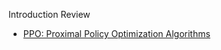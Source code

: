 Introduction Review
  - [PPO: Proximal Policy Optimization Algorithms](https://ionized-fortnight-fd6.notion.site/Proximal-Policy-Optimization-Algorithms-1eb99124e3fb80068c0cd5261ba269eb?pvs=4)
